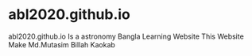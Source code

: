 # abl2020.github.io
 abl2020.github.io Is a astronomy Bangla Learning Website This Website Make Md.Mutasim Billah Kaokab

